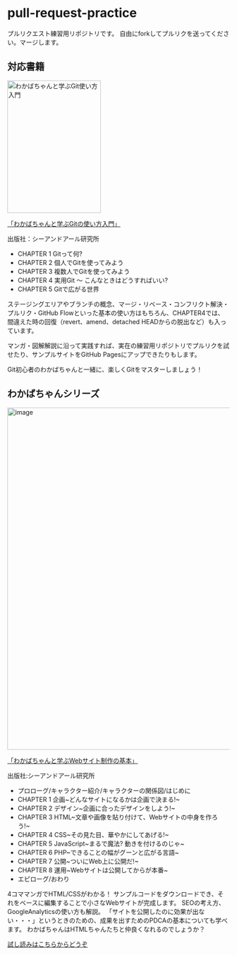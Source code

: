 # pull-request-practice
プルリクエスト練習用リポジトリです。
自由にforkしてプルリクを送ってください。マージします。

## 対応書籍
<a href="https://www.amazon.co.jp/dp/4863542178" target="_blank">
<img class="alignnone size-medium wp-image-846" src="http://webdesign-manga.com/wp-content/uploads/2017/03/C4XnLc6UoAAJNrS-212x300.jpg" alt="わかばちゃんと学ぶGit使い方入門" width="212" height="300" /></a>

<a href="https://www.amazon.co.jp/dp/4863542178" target="_blank">「わかばちゃんと学ぶGitの使い方入門」</a>

出版社：シーアンドアール研究所

- CHAPTER 1 Gitって何?
- CHAPTER 2 個人でGitを使ってみよう
- CHAPTER 3 複数人でGitを使ってみよう
- CHAPTER 4 実用Git 〜 こんなときはどうすればいい?
- CHAPTER 5 Gitで広がる世界

ステージングエリアやブランチの概念、マージ・リベース・コンフリクト解決・プルリク・GitHub Flowといった基本の使い方はもちろん、CHAPTER4では、間違えた時の回復（revert、amend、detached HEADからの脱出など）も入っています。

マンガ・図解解説に沿って実践すれば、実在の練習用リポジトリでプルリクを試せたり、サンプルサイトをGitHub Pagesにアップできたりもします。

Git初心者のわかばちゃんと一緒に、楽しくGitをマスターしましょう！

## わかばちゃんシリーズ

<a href="http://www.amazon.co.jp/dp/4863541945" target="_blank"><img class="aligncenter size-large wp-image-480" src="http://webdesign-manga.com/wp-content/uploads/2016/06/image-721x1024.jpeg" alt="image" width="546" height="775" /></a>

<a href="http://www.amazon.co.jp/dp/4863541945" target="_blank">「わかばちゃんと学ぶWebサイト制作の基本」 </a>

出版社:シーアンドアール研究所

- プロローグ/キャラクター紹介/キャラクターの関係図/はじめに
- CHAPTER 1 企画~どんなサイトになるかは企画で決まる!~
- CHAPTER 2 デザイン~企画に合ったデザインをしよう!~
- CHAPTER 3 HTML~文章や画像を貼り付けて、Webサイトの中身を作ろう!~
- CHAPTER 4 CSS~その見た目、華やかにしてあげる!~
- CHAPTER 5 JavaScript~まるで魔法? 動きを付けるのじゃ~
- CHAPTER 6 PHP~できることの幅がグーンと広がる言語~
- CHAPTER 7 公開~ついにWeb上に公開だ!~
- CHAPTER 8 運用~Webサイトは公開してからが本番~
- エピローグ/おわり

4コママンガでHTML/CSSがわかる！
サンプルコードをダウンロードでき、それをベースに編集することで小さなWebサイトが完成します。
SEOの考え方、GoogleAnalyticsの使い方も解説。
「サイトを公開したのに効果が出ない・・・」というときのための、成果を出すためのPDCAの基本についても学べます。
わかばちゃんはHTMLちゃんたちと仲良くなれるのでしょうか？

<a href="http://www.amazon.co.jp/dp/4863541945" target="_blank">試し読みはこちらからどうぞ</a>

